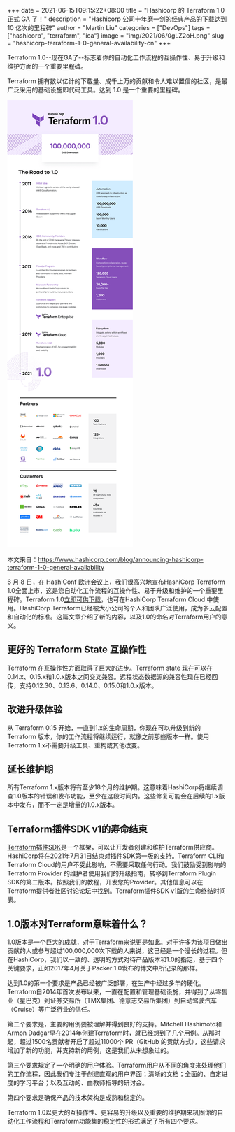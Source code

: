 +++
date = 2021-06-15T09:15:22+08:00
title = "Hashicorp 的 Terraform 1.0 正式 GA 了！"
description = "Hashicorp 公司十年磨一剑的经典产品的下载达到 10 亿次的里程碑"
author = "Martin Liu"
categories = ["DevOps"]
tags = ["hashicorp", "terraform", "ica"]
image = "img/2021/06/0gLZ2oH.png"
slug = "hashicorp-terraform-1-0-general-availability-cn"
+++

Terraform 1.0--现在GA了--标志着你的自动化工作流程的互操作性、易于升级和维护方面的一个重要里程碑。

<!--more-->

Terraform 拥有数以亿计的下载量、成千上万的贡献和令人难以置信的社区，是最广泛采用的基础设施即代码工具。达到 1.0 是一个重要的里程碑。

![Terraform 的历史](img/cos/2021-06-15-terrafor-history.png)

本文来自：<https://www.hashicorp.com/blog/announcing-hashicorp-terraform-1-0-general-availability>

6 月 8 日，在 HashiConf 欧洲会议上，我们很高兴地宣布HashiCorp Terraform 1.0全面上市，这是您自动化工作流程的互操作性、易于升级和维护的一个重要里程碑。Terraform 1.0[立即可供下载](https://www.terraform.io/downloads.html)，也可在HashiCorp Terraform Cloud 中使用。HashiCorp Terraform已经被大小公司的个人和团队广泛使用，成为多云配置和自动化的标准。这篇文章介绍了新的内容，以及1.0的命名对Terraform用户的意义。

## 更好的 Terraform State 互操作性

Terraform 在互操作性方面取得了巨大的进步。Terraform state 现在可以在0.14.x、0.15.x和1.0.x版本之间交叉兼容。远程状态数据源的兼容性现在已经回传，支持0.12.30、0.13.6、0.14.0、0.15.0和1.0.x版本。

## 改进升级体验

从 Terraform 0.15 开始，一直到1.x的生命周期，你现在可以升级到新的 Terraform 版本，你的工作流程将继续运行，就像之前那些版本一样。使用Terraform 1.x不需要升级工具、重构或其他改变。

## 延长维护期

所有Terraform 1.x版本将有至少18个月的维护期。这意味着HashiCorp将继续调查1.0版本的错误和发布功能，至少在这段时间内。这些修复可能会在后续的1.x版本中发布，而不一定是增量的1.0.x版本。

## Terraform插件SDK v1的寿命结束

[Terraform插件SDK](https://github.com/hashicorp/terraform-plugin-sdk/)是一个框架，可以让开发者创建和维护Terraform供应商。HashiCorp将在2021年7月31日结束对插件SDK第一版的支持。Terraform CLI和Terraform Cloud的用户不受此影响，不需要采取任何行动。我们鼓励受到影响的 Terraform Provider 的维护者使用我们的升级指南，转移到Terraform Plugin SDK的第二版本。按照我们的教程，开发您的Provider。其他信息可以在Terraform提供者社区讨论论坛中找到。Terraform插件SDK v1版的生命终结时间表。

## 1.0版本对Terraform意味着什么？

1.0版本是一个巨大的成就，对于Terraform来说更是如此。对于许多为该项目做出贡献的人或参与超过100,000,000次下载的人来说，这已经是一个漫长的过程。但在HashiCorp，我们以一致的、透明的方式对待产品版本和1.0的指定，基于四个关键要求，正如2017年4月关于Packer 1.0发布的博文中所记录的那样。

达到1.0的第一个要求是产品已经被广泛部署，在生产中经过多年的硬化。Terraform自2014年首次发布以来，一直在配置和管理基础设施，并得到了从零售业（星巴克）到证券交易所（TMX集团、德意志交易所集团）到自动驾驶汽车（Cruise）等广泛行业的信任。

第二个要求是，主要的用例要被理解并得到良好的支持。Mitchell Hashimoto和Armon Dadgar早在2014年创建Terraform时，就已经想到了几个用例。从那时起，超过1500名贡献者开启了超过11000个 PR（GitHub 的贡献方式），这些请求增加了新的功能，并支持新的用例，这是我们从未想象过的。

第三个要求规定了一个明确的用户体验。Terraform用户从不同的角度来处理他们的工作流程，因此我们专注于创建直观的用户界面；清晰的文档；全面的、自定进度的学习平台；以及互动的、由教师指导的研讨会。

第四个要求是确保产品的技术架构是成熟和稳定的。

Terraform 1.0以更大的互操作性、更容易的升级以及重要的维护期来巩固你的自动化工作流程和Terraform功能集的稳定性的形式满足了所有四个要求。
